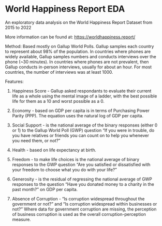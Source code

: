 # World Happiness Report EDA
An exploratory data analysis on the World Happiness Report Dataset from 2015 to 2022


More information can be found at: https://worldhappiness.report/


Method:
Based mostly on Gallup World Polls. Gallup samples each country to represent about 98% of the population. In countries where phones are widely available, Gallup samples numbers and conducts interviews over the phone (~30 minutes). In countries where phones are not prevalent, then Gallup conducts in-person interviews, usually for about an hour. For most countries, the number of interviews was at least 1000. 

Features:
1. Happiness Score - Gallup asked respondants to evaluate their current life as a whole using the mental image of a ladder, with the best possible life for them as a 10 and worst possible as a 0.

2. Economy - based on GDP per capita is in terms of Purchasing Power Parity (PPP). The equation uses the natural log of GDP per capita. 

3. Social Support - is the national average of the binary responses (either 0 or 1) to the Gallup World Poll (GWP) question “If you
were in trouble, do you have relatives or friends you can count on to help you whenever you need them, or not?”

4. Health - based on life expectancy at birth. 

5. Freedom - to make life choices is the national average of binary responses to the GWP question “Are you satisfied or dissatisfied with your freedom to choose what you do with your life?”

6. Generosity - is the residual of regressing the national average of GWP responses to the question “Have you donated money to a charity in the past month?” on GDP per capita.

6. Absence of Corruption - “Is corruption widespread throughout the government or not?” and “Is corruption widespread within businesses or not?” Where data for government corruption are missing, the perception of business corruption is used as the overall corruption-perception measure.


